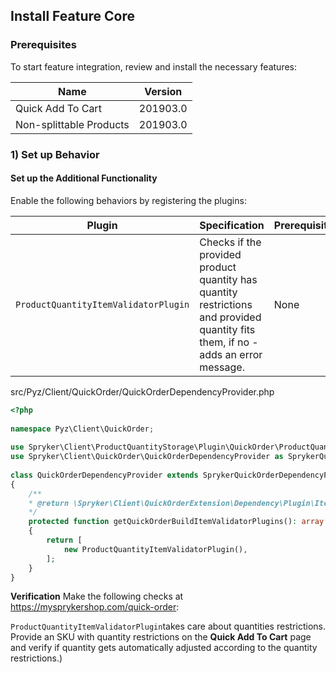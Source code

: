 ## Install Feature Core
### Prerequisites

To start feature integration, review and install the necessary features:

|Name|Version|
|---|---|
|Quick Add To Cart|201903.0|
|Non-splittable Products|201903.0|

### 1) Set up Behavior

#### Set up the Additional Functionality

Enable the following behaviors by registering the plugins:

|Plugin|Specification|Prerequisites|Namespace|
|---|---|---|---|
|`ProductQuantityItemValidatorPlugin`|Checks if the provided product quantity has quantity restrictions and provided quantity fits them, if no - adds an error message.|None|`Spryker\Client\ProductQuantityStorage\Plugin\QuickOrder`|

src/Pyz/Client/QuickOrder/QuickOrderDependencyProvider.php

```php
<?php
 
namespace Pyz\Client\QuickOrder;
 
use Spryker\Client\ProductQuantityStorage\Plugin\QuickOrder\ProductQuantityItemValidatorPlugin;
use Spryker\Client\QuickOrder\QuickOrderDependencyProvider as SprykerQuickOrderDependencyProvider;
 
class QuickOrderDependencyProvider extends SprykerQuickOrderDependencyProvider
{
	/**
	* @return \Spryker\Client\QuickOrderExtension\Dependency\Plugin\ItemValidatorPluginInterface[]
	*/
	protected function getQuickOrderBuildItemValidatorPlugins(): array
	{
		return [
			new ProductQuantityItemValidatorPlugin(),
		];
	}
}		
```

<section contenteditable="false" class="warningBox"><div class="content">
    
**Verification**
Make the following checks at https://mysprykershop.com/quick-order:
    
`ProductQuantityItemValidatorPlugin`takes care about quantities restrictions. Provide an SKU with quantity restrictions on the **Quick Add To Cart** page and verify if quantity gets automatically adjusted according to the quantity restrictions.)

</div></section>

<!-- Last review date: Mar 28, 2019 -->

<!--by Dmitry Lymarenko, Yuliia Boiko-->